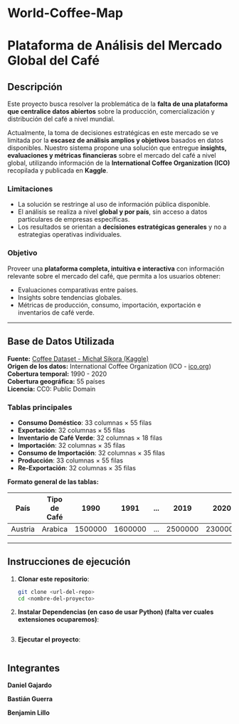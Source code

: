 # World-Coffee-Map

# Plataforma de Análisis del Mercado Global del Café

## Descripción

Este proyecto busca resolver la problemática de la **falta de una plataforma que centralice datos abiertos** sobre la producción, comercialización y distribución del café a nivel mundial.  

Actualmente, la toma de decisiones estratégicas en este mercado se ve limitada por la **escasez de análisis amplios y objetivos** basados en datos disponibles. Nuestro sistema propone una solución que entregue **insights, evaluaciones y métricas financieras** sobre el mercado del café a nivel global, utilizando información de la **International Coffee Organization (ICO)** recopilada y publicada en **Kaggle**.

### Limitaciones
- La solución se restringe al uso de información pública disponible.
- El análisis se realiza a nivel **global y por país**, sin acceso a datos particulares de empresas específicas.
- Los resultados se orientan a **decisiones estratégicas generales** y no a estrategias operativas individuales.

### Objetivo
Proveer una **plataforma completa, intuitiva e interactiva** con información relevante sobre el mercado del café, que permita a los usuarios obtener:
- Evaluaciones comparativas entre países.
- Insights sobre tendencias globales.
- Métricas de producción, consumo, importación, exportación e inventarios de café verde.

---

## Base de Datos Utilizada

**Fuente:** [Coffee Dataset - Michał Sikora (Kaggle)](https://www.kaggle.com/datasets/michals22/coffee-dataset)  
**Origen de los datos:** International Coffee Organization (ICO - [ico.org](https://ico.org/))  
**Cobertura temporal:** 1990 - 2020  
**Cobertura geográfica:** 55 países  
**Licencia:** CC0: Public Domain  

### Tablas principales
- **Consumo Doméstico**: 33 columnas × 55 filas  
- **Exportación**: 32 columnas × 55 filas  
- **Inventario de Café Verde**: 32 columnas × 18 filas  
- **Importación**: 32 columnas × 35 filas  
- **Consumo de Importación**: 32 columnas × 35 filas  
- **Producción**: 33 columnas × 55 filas  
- **Re-Exportación**: 32 columnas × 35 filas  

**Formato general de las tablas:**

| País     | Tipo de Café | 1990     | 1991     | ... | 2019     | 2020     |
|----------|-------------|----------|----------|-----|----------|----------|
| Austria  | Arabica     | 1500000  | 1600000  | ... | 2500000  | 2300000  |

---

## Instrucciones de ejecución

1. **Clonar este repositorio**:
   ```bash
   git clone <url-del-repo>
   cd <nombre-del-proyecto>

2. **Instalar Dependencias (en caso de usar Python) (falta ver cuales extensiones ocuparemos)**:
   ```pip install -r requirements.txt

3. **Ejecutar el proyecto**:
   ```python main.py

## Integrantes
**Daniel Gajardo**

**Bastián Guerra**

**Benjamin Lillo**
